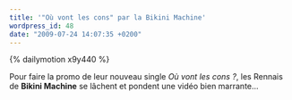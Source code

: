```yaml
---
title: '"Où vont les cons" par la Bikini Machine'
wordpress_id: 48
date: "2009-07-24 14:07:35 +0200"
---
```


{% dailymotion x9y440 %}

Pour faire la promo de leur nouveau single _Où vont les cons ?_, les Rennais de
**Bikini Machine** se lâchent et pondent une vidéo bien marrante…
